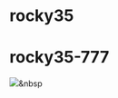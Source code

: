 # rocky35
# rocky35-777
<img src="https://img.shields.io/badge/Python-3766AB?style=flat-square&logo=Python&logoColor=white"/></a>&nbsp 
